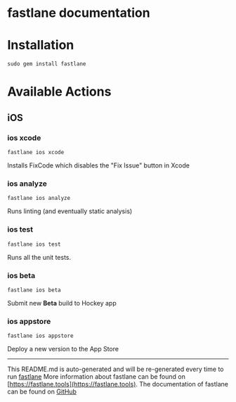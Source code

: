 fastlane documentation
================
# Installation
```
sudo gem install fastlane
```
# Available Actions
## iOS
### ios xcode
```
fastlane ios xcode
```
Installs FixCode which disables the "Fix Issue" button in Xcode
### ios analyze
```
fastlane ios analyze
```
Runs linting (and eventually static analysis)
### ios test
```
fastlane ios test
```
Runs all the unit tests.
### ios beta
```
fastlane ios beta
```
Submit new **Beta** build to Hockey app
### ios appstore
```
fastlane ios appstore
```
Deploy a new version to the App Store

----

This README.md is auto-generated and will be re-generated every time to run [fastlane](https://fastlane.tools)
More information about fastlane can be found on [https://fastlane.tools](https://fastlane.tools).
The documentation of fastlane can be found on [GitHub](https://github.com/fastlane/fastlane)